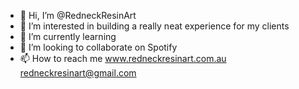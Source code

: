 - 👋 Hi, I’m @RedneckResinArt
- 👀 I’m interested in building a really neat experience for my clients 
- 🌱 I’m currently learning 
- 💞️ I’m looking to collaborate on Spotify 
- 📫 How to reach me www.redneckresinart.com.au
         redneckresinart@gmail.com

<!---
RedneckResinArt/RedneckResinArt is a ✨ special ✨ repository because its `README.md` (this file) appears on your GitHub profile.
You can click the Preview link to take a look at your changes.
--->
